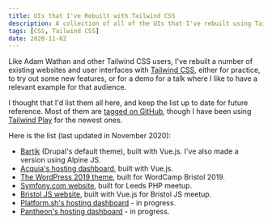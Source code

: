 ```yaml
---
title: UIs that I've Rebuilt with Tailwind CSS
description: A collection of all of the UIs that I've rebuilt using Tailwind CSS for talk demos etc.
tags: [CSS, Tailwind CSS]
date: 2020-11-02
---
```


Like Adam Wathan and other Tailwind CSS users, I've rebuilt a number of existing websites and user interfaces with [Tailwind CSS](https://tailwindcss.com), either for practice, to try out some new features, or for a demo for a talk where I like to have a relevant example for that audience.

I thought that I'd list them all here, and keep the list up to date for future reference. Most of them are [tagged on GitHub](/tailwind-repos), though I have been using [Tailwind Play](https://play.tailwindcss.com) for the newest ones.

Here is the list (last updated in November 2020):

- [Bartik](https://rebuilding-bartik.oliverdavies.uk) (Drupal's default theme), built with Vue.js. I've also made a version using Alpine JS.
- [Acquia's hosting dashboard](https://rebuilding-acquia.oliverdavies.uk), built with Vue.js.
- [The WordPress 2019 theme](https://wp-tailwind.oliverdavies.uk), built for WordCamp Bristol 2019.
- [Symfony.com website](http://rebuilding-symfony.oliverdavies.uk), built for Leeds PHP meetup.
- [Bristol JS website](https://rebuilding-bristol-js.oliverdavies.uk), built with Vue.js for Bristol JS meetup.
- [Platform.sh's hosting dashboard](https://rebuilding-platformsh.oliverdavies.uk) - in progress.
- [Pantheon's hosting dashboard](/rebuilding-pantheon) - in progress.
